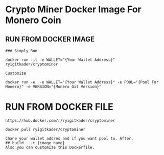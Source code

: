 # Crypto Miner Docker Image For Monero Coin


## RUN FROM DOCKER IMAGE
    
    ### Simply Run

    docker run -it -e WALLET="{Your Wallet Address}" ryigitkader/cryptominer

    Customize
    
    docker run -e  -e WALLET="{Your Wallet Address}" -e POOL="{Pool For Monero}" -e VERSION="{Monero Git Version}"

# RUN FROM DOCKER FILE

    https://hub.docker.com/r/ryigitkader/cryptominer

    docker pull ryigitkader/cryptominer

    Chane your wallet addres and if you want pool to. After,
    ## build . -t {image name}
    Also you can customize this Dockerfile.





